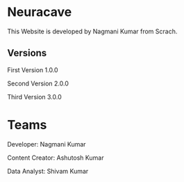 # Neuracave
This Website is developed by Nagmani Kumar from Scrach.


## Versions

First Version 1.0.0

Second Version 2.0.0

Third Version 3.0.0


# Teams
Developer: Nagmani Kumar

Content Creator: Ashutosh Kumar

Data Analyst: Shivam Kumar
